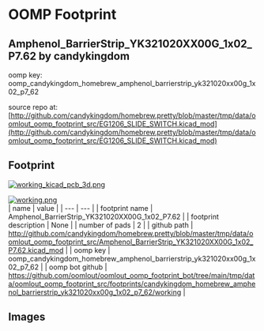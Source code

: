 # OOMP Footprint  
## Amphenol_BarrierStrip_YK321020XX00G_1x02_P7.62  by candykingdom  
  
oomp key: oomp_candykingdom_homebrew_amphenol_barrierstrip_yk321020xx00g_1x02_p7_62  
  
source repo at: [http://github.com/candykingdom/homebrew.pretty/blob/master/tmp/data/oomlout_oomp_footprint_src/‎EG1206‎_SLIDE_SWITCH.kicad_mod](http://github.com/candykingdom/homebrew.pretty/blob/master/tmp/data/oomlout_oomp_footprint_src/‎EG1206‎_SLIDE_SWITCH.kicad_mod)  
## Footprint  
  
[![working_kicad_pcb_3d.png](working_kicad_pcb_3d_600.png)](working_kicad_pcb_3d.png)  
  
[![working.png](working_600.png)](working.png)  
| name | value | 
| --- | --- | 
| footprint name | Amphenol_BarrierStrip_YK321020XX00G_1x02_P7.62 | 
| footprint description | None | 
| number of pads | 2 | 
| github path | http://github.com/candykingdom/homebrew.pretty/blob/master/tmp/data/oomlout_oomp_footprint_src/Amphenol_BarrierStrip_YK321020XX00G_1x02_P7.62.kicad_mod | 
| oomp key | oomp_candykingdom_homebrew_amphenol_barrierstrip_yk321020xx00g_1x02_p7_62 | 
| oomp bot github | https://github.com/oomlout/oomlout_oomp_footprint_bot/tree/main/tmp/data/oomlout_oomp_footprint_src/footprints/candykingdom_homebrew_amphenol_barrierstrip_yk321020xx00g_1x02_p7_62/working | 
## Images  
